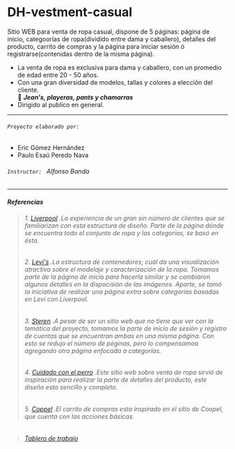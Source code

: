 # DH-vestment-casual
Sitio WEB para venta de ropa casual, dispone de 5 páginas: página de inicio, categoorías de ropa(dividido entre dama y caballero), detalles del producto, carrito de compras y la página para iniciar sesión ó registrarse(contenidas dentro de la misma página).
- La venta de ropa es exclusiva para dama y caballero, con un promedio de edad entre 20 - 50 años.
- Con una gran diversidad de modelos, tallas y colores a elección del cliente.  
   :dart: ***Jean's, playeras, pants y chamarras***
- Dirigido al publico en general.
---
###### `Proyecto elaborado por: `
- Eric Gómez Hernández 
- Paulo Esaú Peredo Nava
###### `Instructor: ` Alfonso Banda
---
####  _Referencias_
>######  1. [Liverpool](https://liverpool.com.mx/) .La experiencia de un gran sin número de clientes que se familiarizan con esta estructura de diseño. Parte de la página dónde se encuentra todo el conjunto de ropa y las categorías, se basó en ésta.
>######  2. [Levi's](https://www.levi.com.mx/) .La estructura de contenedores; cuál da una visualización atractiva sobre el modelaje y caracterización de la ropa. Tomamos parte de la página de inicio para hacerla similar y se cambiaron algunos detalles en la dispocisión de las imágenes. Aparte, se tomó la iniciativa de realizar una página extra sobre categorías basadas en Levi con Liverpool.
>######  3. [Steren](https://www.steren.com.mx/) .A pesar de ser un sitio web que no tiene que ver con la temática del proyecto, tomamos la parte de inicio de sesión y registro de cuentas que se encuentran ambas en una misma página. Con esto se redujo el número de péginas, pero lo compensamoa agregando otra página enfocada a categorías.
>######  4. [Cuidado con el perro](https://www.cuidadoconelperro.com.mx/) .Este sitio web sobre venta de ropa sirvió de inspiración para realizar la parte de detalles del producto, este diseño esta sencillo y completo.
>######  5. [Coppel](https://www.coppel.com/) .El carrito de compras esta inspirado en el sitio de Coopel, que cuenta con las acciones básicas.

>######  [Tablero de trabajo](https://trello.com/b/XVM7rTjJ/dh-vestment-casual)

